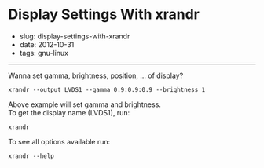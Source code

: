 # Display Settings With xrandr

- slug: display-settings-with-xrandr
- date: 2012-10-31
- tags: gnu-linux

--------------

Wanna set gamma, brightness, position, ... of display?

	xrandr --output LVDS1 --gamma 0.9:0.9:0.9 --brightness 1

Above example will set gamma and brightness.<br>
To get the display name (LVDS1), run:

	xrandr

To see all options available run:

	xrandr --help

